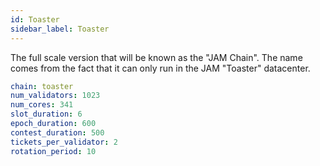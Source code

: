 ```yaml
---
id: Toaster
sidebar_label: Toaster
---
```


The full scale version that will be known as the "JAM Chain". The name comes from the fact that it can only run in the JAM "Toaster" datacenter.

```yaml
chain: toaster
num_validators: 1023
num_cores: 341
slot_duration: 6
epoch_duration: 600
contest_duration: 500
tickets_per_validator: 2
rotation_period: 10
```
